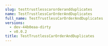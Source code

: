 ```yaml
---
slug: testtrustlesscarorderandduplicates
name: TestTrustlessCarOrderAndDuplicates
full_name: TestTrustlessCarOrderAndDuplicates
versions:
  - dev-44b0eaa-dirty
  - v0.0.2
title: TestTrustlessCarOrderAndDuplicates
---
```


